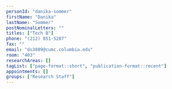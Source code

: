 ```yaml
---
personId: "danika-sommer"
firstName: "Danika"
lastName: "Sommer"
postNominalLetters: ""
titles: ["Tech B"]
phone: "(212) 851-5287"
fax: ""
email: "ds3889@cumc.columbia.edu"
room: "403"
researchAreas: []
tagList: ["page-format::short", "publication-format::recent"]
appointments: []
groups: ["Research Staff"]
---
```

